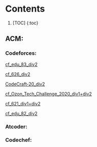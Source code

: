# Contents

1. [TOC]
{:toc}

## ACM:

### Codeforces:

[cf_edu_83_div2](https://shieldforever.github.io/2020/03/10/cf_edu_83_div2.html)

[cf_626_div2](https://shieldforever.github.io/2020/03/07/cf_626_div2.html)

[CodeCraft-20_div2](https://shieldforever.github.io/2020/03/04/cf_CodeCraft-20(Div.-2).html)

[cf_Ozon_Tech_Challenge_2020_div1+div2](https://shieldforever.github.io/2020/03/03/cf_Ozon_Tech_Challenge_2020_(Div.1+Div.2).html)

[cf_621_div1+div2](https://shieldforever.github.io/2020/02/17/cf_621_(div1+div2).html)

[cf_edu_82_div2](https://shieldforever.github.io/2020/02/12/cf_edu_82_div2.html)

### Atcoder:

### Codechef:


